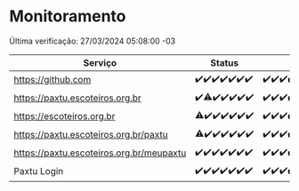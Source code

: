 # Monitoramento

Última verificação: 27/03/2024 05:08:00 -03

|Serviço|Status|Últimas 24h|
|---|---|---|
|https://github.com|<span title="2024-03-20: OK=24">✔️</span><span title="2024-03-21: OK=24">✔️</span><span title="2024-03-22: OK=24">✔️</span><span title="2024-03-23: OK=24">✔️</span><span title="2024-03-24: OK=24">✔️</span><span title="2024-03-25: OK=24">✔️</span><span title="2024-03-26: OK=8">✔️</span>|<span title="26/03/2024 05:08:00 -03 : 200">✔️</span><span title="26/03/2024 06:06:00 -03 : 200">✔️</span><span title="26/03/2024 07:07:00 -03 : 200">✔️</span><span title="26/03/2024 08:06:00 -03 : 200">✔️</span><span title="26/03/2024 09:11:00 -03 : 200">✔️</span><span title="26/03/2024 10:06:00 -03 : 200">✔️</span><span title="26/03/2024 11:05:00 -03 : 200">✔️</span><span title="26/03/2024 12:06:00 -03 : 200">✔️</span><span title="26/03/2024 13:08:00 -03 : 200">✔️</span><span title="26/03/2024 14:04:00 -03 : 200">✔️</span><span title="26/03/2024 15:08:00 -03 : 200">✔️</span><span title="26/03/2024 16:05:00 -03 : 200">✔️</span><span title="26/03/2024 17:06:00 -03 : 200">✔️</span><span title="26/03/2024 18:06:00 -03 : 200">✔️</span><span title="26/03/2024 19:06:00 -03 : 200">✔️</span><span title="26/03/2024 20:06:00 -03 : 200">✔️</span><span title="26/03/2024 21:29:00 -03 : 200">✔️</span><span title="26/03/2024 22:39:00 -03 : 200">✔️</span><span title="26/03/2024 23:13:00 -03 : 200">✔️</span><span title="27/03/2024 00:06:00 -03 : 200">✔️</span><span title="27/03/2024 01:08:00 -03 : 200">✔️</span><span title="27/03/2024 02:07:00 -03 : 200">✔️</span><span title="27/03/2024 03:08:00 -03 : 200">✔️</span><span title="27/03/2024 04:05:00 -03 : 200">✔️</span><span title="27/03/2024 05:08:00 -03 : 200">✔️</span>|
|https://paxtu.escoteiros.org.br|<span title="2024-03-20: OK=24">✔️</span><span title="2024-03-21: OK=23, Falhas=1">⚠️</span><span title="2024-03-22: OK=24">✔️</span><span title="2024-03-23: OK=24">✔️</span><span title="2024-03-24: OK=24">✔️</span><span title="2024-03-25: OK=24">✔️</span><span title="2024-03-26: OK=8">✔️</span>|<span title="26/03/2024 05:08:00 -03 : 200">✔️</span><span title="26/03/2024 06:06:00 -03 : 200">✔️</span><span title="26/03/2024 07:07:00 -03 : 200">✔️</span><span title="26/03/2024 08:06:00 -03 : 200">✔️</span><span title="26/03/2024 09:11:00 -03 : 200">✔️</span><span title="26/03/2024 10:06:00 -03 : 200">✔️</span><span title="26/03/2024 11:05:00 -03 : 200">✔️</span><span title="26/03/2024 12:06:00 -03 : 200">✔️</span><span title="26/03/2024 13:08:00 -03 : 200">✔️</span><span title="26/03/2024 14:04:00 -03 : 200">✔️</span><span title="26/03/2024 15:08:00 -03 : 200">✔️</span><span title="26/03/2024 16:05:00 -03 : 200">✔️</span><span title="26/03/2024 17:06:00 -03 : 200">✔️</span><span title="26/03/2024 18:06:00 -03 : 200">✔️</span><span title="26/03/2024 19:06:00 -03 : 200">✔️</span><span title="26/03/2024 20:06:00 -03 : 200">✔️</span><span title="26/03/2024 21:29:00 -03 : 200">✔️</span><span title="26/03/2024 22:39:00 -03 : 200">✔️</span><span title="26/03/2024 23:13:00 -03 : 200">✔️</span><span title="27/03/2024 00:06:00 -03 : 200">✔️</span><span title="27/03/2024 01:08:00 -03 : 200">✔️</span><span title="27/03/2024 02:07:00 -03 : 200">✔️</span><span title="27/03/2024 03:08:00 -03 : 200">✔️</span><span title="27/03/2024 04:05:00 -03 : 200">✔️</span><span title="27/03/2024 05:08:00 -03 : 200">✔️</span>|
|https://escoteiros.org.br|<span title="2024-03-20: OK=22, Falhas=2">⚠️</span><span title="2024-03-21: OK=24">✔️</span><span title="2024-03-22: OK=24">✔️</span><span title="2024-03-23: OK=24">✔️</span><span title="2024-03-24: OK=24">✔️</span><span title="2024-03-25: OK=24">✔️</span><span title="2024-03-26: OK=8">✔️</span>|<span title="26/03/2024 05:08:00 -03 : 200">✔️</span><span title="26/03/2024 06:06:00 -03 : 200">✔️</span><span title="26/03/2024 07:07:00 -03 : 200">✔️</span><span title="26/03/2024 08:06:00 -03 : 200">✔️</span><span title="26/03/2024 09:11:00 -03 : 200">✔️</span><span title="26/03/2024 10:06:00 -03 : 200">✔️</span><span title="26/03/2024 11:05:00 -03 : 200">✔️</span><span title="26/03/2024 12:06:00 -03 : 200">✔️</span><span title="26/03/2024 13:08:00 -03 : 200">✔️</span><span title="26/03/2024 14:04:00 -03 : 200">✔️</span><span title="26/03/2024 15:08:00 -03 : 403">❌</span><span title="26/03/2024 16:05:00 -03 : 200">✔️</span><span title="26/03/2024 17:06:00 -03 : 200">✔️</span><span title="26/03/2024 18:06:00 -03 : 200">✔️</span><span title="26/03/2024 19:06:00 -03 : 200">✔️</span><span title="26/03/2024 20:06:00 -03 : 200">✔️</span><span title="26/03/2024 21:29:00 -03 : 200">✔️</span><span title="26/03/2024 22:39:00 -03 : 200">✔️</span><span title="26/03/2024 23:13:00 -03 : 200">✔️</span><span title="27/03/2024 00:06:00 -03 : 200">✔️</span><span title="27/03/2024 01:08:00 -03 : 200">✔️</span><span title="27/03/2024 02:07:00 -03 : 200">✔️</span><span title="27/03/2024 03:08:00 -03 : 200">✔️</span><span title="27/03/2024 04:05:00 -03 : 200">✔️</span><span title="27/03/2024 05:08:00 -03 : 200">✔️</span>|
|https://paxtu.escoteiros.org.br/paxtu|<span title="2024-03-20: OK=23, Falhas=1">⚠️</span><span title="2024-03-21: OK=24">✔️</span><span title="2024-03-22: OK=24">✔️</span><span title="2024-03-23: OK=24">✔️</span><span title="2024-03-24: OK=24">✔️</span><span title="2024-03-25: OK=24">✔️</span><span title="2024-03-26: OK=8">✔️</span>|<span title="26/03/2024 05:08:00 -03 : 200">✔️</span><span title="26/03/2024 06:06:00 -03 : 200">✔️</span><span title="26/03/2024 07:07:00 -03 : 200">✔️</span><span title="26/03/2024 08:06:00 -03 : 200">✔️</span><span title="26/03/2024 09:11:00 -03 : 200">✔️</span><span title="26/03/2024 10:06:00 -03 : 200">✔️</span><span title="26/03/2024 11:05:00 -03 : 200">✔️</span><span title="26/03/2024 12:06:00 -03 : 200">✔️</span><span title="26/03/2024 13:08:00 -03 : 200">✔️</span><span title="26/03/2024 14:04:00 -03 : 200">✔️</span><span title="26/03/2024 15:08:00 -03 : 200">✔️</span><span title="26/03/2024 16:05:00 -03 : 200">✔️</span><span title="26/03/2024 17:06:00 -03 : 200">✔️</span><span title="26/03/2024 18:06:00 -03 : 200">✔️</span><span title="26/03/2024 19:06:00 -03 : 200">✔️</span><span title="26/03/2024 20:07:00 -03 : 200">✔️</span><span title="26/03/2024 21:29:00 -03 : 200">✔️</span><span title="26/03/2024 22:39:00 -03 : 200">✔️</span><span title="26/03/2024 23:13:00 -03 : 200">✔️</span><span title="27/03/2024 00:06:00 -03 : 200">✔️</span><span title="27/03/2024 01:08:00 -03 : 200">✔️</span><span title="27/03/2024 02:07:00 -03 : 200">✔️</span><span title="27/03/2024 03:08:00 -03 : 200">✔️</span><span title="27/03/2024 04:05:00 -03 : 200">✔️</span><span title="27/03/2024 05:08:00 -03 : 200">✔️</span>|
|https://paxtu.escoteiros.org.br/meupaxtu|<span title="2024-03-20: OK=24">✔️</span><span title="2024-03-21: OK=24">✔️</span><span title="2024-03-22: OK=24">✔️</span><span title="2024-03-23: OK=24">✔️</span><span title="2024-03-24: OK=24">✔️</span><span title="2024-03-25: OK=24">✔️</span><span title="2024-03-26: OK=8">✔️</span>|<span title="26/03/2024 05:08:00 -03 : 200">✔️</span><span title="26/03/2024 06:06:00 -03 : 200">✔️</span><span title="26/03/2024 07:07:00 -03 : 200">✔️</span><span title="26/03/2024 08:06:00 -03 : 200">✔️</span><span title="26/03/2024 09:11:00 -03 : 200">✔️</span><span title="26/03/2024 10:06:00 -03 : 200">✔️</span><span title="26/03/2024 11:05:00 -03 : 200">✔️</span><span title="26/03/2024 12:06:00 -03 : 200">✔️</span><span title="26/03/2024 13:08:00 -03 : 200">✔️</span><span title="26/03/2024 14:04:00 -03 : 200">✔️</span><span title="26/03/2024 15:08:00 -03 : 200">✔️</span><span title="26/03/2024 16:05:00 -03 : 200">✔️</span><span title="26/03/2024 17:06:00 -03 : 200">✔️</span><span title="26/03/2024 18:06:00 -03 : 200">✔️</span><span title="26/03/2024 19:06:00 -03 : 200">✔️</span><span title="26/03/2024 20:07:00 -03 : 200">✔️</span><span title="26/03/2024 21:29:00 -03 : 200">✔️</span><span title="26/03/2024 22:39:00 -03 : 200">✔️</span><span title="26/03/2024 23:13:00 -03 : 200">✔️</span><span title="27/03/2024 00:06:00 -03 : 200">✔️</span><span title="27/03/2024 01:08:00 -03 : 200">✔️</span><span title="27/03/2024 02:07:00 -03 : 200">✔️</span><span title="27/03/2024 03:08:00 -03 : 200">✔️</span><span title="27/03/2024 04:05:00 -03 : 200">✔️</span><span title="27/03/2024 05:08:00 -03 : 200">✔️</span>|
|Paxtu Login|<span title="2024-03-20: OK=24">✔️</span><span title="2024-03-21: OK=24">✔️</span><span title="2024-03-22: OK=24">✔️</span><span title="2024-03-23: OK=24">✔️</span><span title="2024-03-24: OK=24">✔️</span><span title="2024-03-25: OK=24">✔️</span><span title="2024-03-26: OK=8">✔️</span>|<span title="26/03/2024 05:08:00 -03 : 200">✔️</span><span title="26/03/2024 06:06:00 -03 : 200">✔️</span><span title="26/03/2024 07:07:00 -03 : 200">✔️</span><span title="26/03/2024 08:06:00 -03 : 200">✔️</span><span title="26/03/2024 09:11:00 -03 : 200">✔️</span><span title="26/03/2024 10:06:00 -03 : 200">✔️</span><span title="26/03/2024 11:05:00 -03 : 200">✔️</span><span title="26/03/2024 12:06:00 -03 : 200">✔️</span><span title="26/03/2024 13:08:00 -03 : 200">✔️</span><span title="26/03/2024 14:04:00 -03 : 200">✔️</span><span title="26/03/2024 15:08:00 -03 : 200">✔️</span><span title="26/03/2024 16:05:00 -03 : 200">✔️</span><span title="26/03/2024 17:06:00 -03 : 200">✔️</span><span title="26/03/2024 18:06:00 -03 : 200">✔️</span><span title="26/03/2024 19:06:00 -03 : 200">✔️</span><span title="26/03/2024 20:07:00 -03 : 200">✔️</span><span title="26/03/2024 21:29:00 -03 : 200">✔️</span><span title="26/03/2024 22:39:00 -03 : 200">✔️</span><span title="26/03/2024 23:13:00 -03 : 200">✔️</span><span title="27/03/2024 00:06:00 -03 : 200">✔️</span><span title="27/03/2024 01:08:00 -03 : 200">✔️</span><span title="27/03/2024 02:07:00 -03 : 200">✔️</span><span title="27/03/2024 03:08:00 -03 : 200">✔️</span><span title="27/03/2024 04:05:00 -03 : 200">✔️</span><span title="27/03/2024 05:08:00 -03 : 200">✔️</span>|
